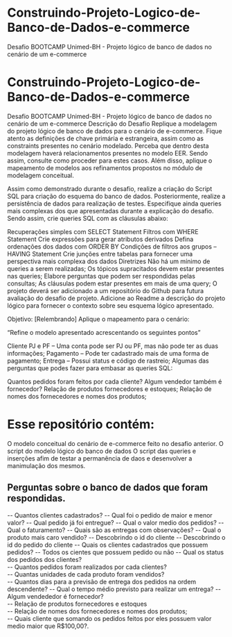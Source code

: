 # Construindo-Projeto-Logico-de-Banco-de-Dados-e-commerce
Desafio BOOTCAMP Unimed-BH - Projeto lógico de banco de dados no cenário de um e-commerce
# Construindo-Projeto-Logico-de-Banco-de-Dados-e-commerce
Desafio BOOTCAMP Unimed-BH - Projeto lógico de banco de dados no cenário de um e-commerce
Descrição do Desafio
Replique a modelagem do projeto lógico de banco de dados para o cenário de e-commerce. Fique atento as definições de chave primária e estrangeira, assim como as constraints presentes no cenário modelado. Perceba que dentro desta modelagem haverá relacionamentos presentes no modelo EER. Sendo assim, consulte como proceder para estes casos. Além disso, aplique o mapeamento de modelos aos refinamentos propostos no módulo de modelagem conceitual.

Assim como demonstrado durante o desafio, realize a criação do Script SQL para criação do esquema do banco de dados. Posteriormente, realize a persistência de dados para realização de testes. Especifique ainda queries mais complexas dos que apresentadas durante a explicação do desafio. Sendo assim, crie queries SQL com as cláusulas abaixo:

Recuperações simples com SELECT Statement
Filtros com WHERE Statement
Crie expressões para gerar atributos derivados
Defina ordenações dos dados com ORDER BY
Condições de filtros aos grupos – HAVING Statement
Crie junções entre tabelas para fornecer uma perspectiva mais complexa dos dados
Diretrizes
Não há um mínimo de queries a serem realizadas;
Os tópicos supracitados devem estar presentes nas queries;
Elabore perguntas que podem ser respondidas pelas consultas;
As cláusulas podem estar presentes em mais de uma query;
O projeto deverá ser adicionado a um repositório do Github para futura avaliação do desafio de projeto. Adicione ao Readme a descrição do projeto lógico para fornecer o contexto sobre seu esquema lógico apresentado.

Objetivo:
[Relembrando] Aplique o mapeamento para o  cenário:

“Refine o modelo apresentado acrescentando os seguintes pontos”

Cliente PJ e PF – Uma conta pode ser PJ ou PF, mas não pode ter as duas informações;
Pagamento – Pode ter cadastrado mais de uma forma de pagamento;
Entrega – Possui status e código de rastreio;
Algumas das perguntas que podes fazer para embasar as queries SQL:

Quantos pedidos foram feitos por cada cliente?
Algum vendedor também é fornecedor?
Relação de produtos fornecedores e estoques;
Relação de nomes dos fornecedores e nomes dos produtos;

# Esse repositório contém:
O modelo conceitual do cenário de e-commerce feito no desafio anterior.
O script do modelo lógico do banco de dados
O script das queries e inserções afim de testar a permanência de daos e desenvolver a manimulação dos mesmos.

## Perguntas sobre o banco de dados que foram respondidas.

-- Quantos clientes cadastrados?
-- Qual foi o pedido de maior e menor valor?
-- Qual pedido já foi entregue?
-- Qual o valor medio dos pedidos?
-- Qual o faturamento?
-- Quais são as entregas com observações?
-- Qual o produto mais caro vendido?
-- Descobrindo o id do cliente
-- Descobrindo o id do pedido do cliente
-- Quais os clientes cadastrados que possuem pedidos?
-- Todos os cientes que possuem pedido ou não
-- Qual os status dos pedidos dos clientes?              
-- Quantos pedidos foram realizados por cada clientes?                                                         
-- Quantas unidades de cada produto foram vendidos?                                                                                
-- Quantos dias para a previsão de entrega dos pedidos na ordem descendente?
-- Qual o tempo médio previsto para realizar um entrega?
-- Algum vendededor é fornecedor?   
-- Relação de produtos fornecedores e estoques		
-- Relação de nomes dos fornecedores e nomes dos produtos;                      
-- Quais cliente que somando os pedidos feitos por eles possuem valor medio maior que R$100,00?.
  
